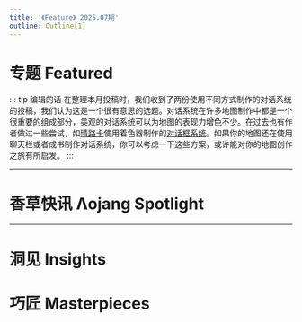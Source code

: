 ```yaml
---
title: '《Feature》 2025.07期'
outline: Outline[1]
---
```


<!-- markdownlint-disable MD033 MD041 -->
<script setup>
    import { useData } from 'vitepress'

    const { isDark } = useData()
</script>

<JournalHead
    cover = "../cover/202507/202507.png"
    :coverLink="'https://www.bilibili.com/video/BV1wXurzhEsW'"
    :editors = "['CR_019','Alumopper']"
    :credits = "['DJ FK']"
/>

 

# 专题 Featured

::: tip 编辑的话
在整理本月投稿时，我们收到了两份使用不同方式制作的对话系统的投稿，我们认为这是一个很有意思的选题。对话系统在许多地图制作中都是一个很重要的组成部分，美观的对话系统可以为地图的表现力增色不少。在过去也有作者做过一些尝试，如[晴路卡](https://space.bilibili.com/33229178/)使用着色器制作的[对话框系统](https://www.bilibili.com/video/BV1yZ4y1v7Vx/)。如果你的地图还在使用聊天栏或者成书制作对话系统，你可以考虑一下这些方案，或许能对你的地图创作之旅有所启发。
:::

<Index
    title = "以防你不知道我可以在MC里玩千恋万花"
    url = "../archive/202507/0/content"
    authorName = "SKSAMA"
    abstract = "本项目旨在通过简单的方式，在MC中创建类似Galgame的对话框，支持自定义配置立绘、对话、选项等，效果良好，可用于地图创作等场景中。"
    avatarUrl = '../archive/_authors/sk.jpg'
    :socialLinks="[
        { name: 'BiliBili', url: 'https://space.bilibili.com/1546917549' },
        { name: 'GitHub', url: 'https://github.com/ymqlgthbSakuraDream' }
    ]"
    background = '../archive/202507/_assets/0.png'
/>

<Index
    title = "更好的剧情对话"
    url = "../archive/202507/1/content"
    authorName = "icuqALT10"
    abstract = "根据1.21.6新版的/dialog指令和对话框系统制作的，支持 任意立绘、任意名称、任意内容、任意选项 的剧情对话系统。"
    avatarUrl = '../archive/_authors/icuqalt10.jpg'
    :socialLinks="[
        { name: 'BiliBili', url: 'https://space.bilibili.com/1239940161' }
    ]"
    background = '../archive/202507/_assets/1.png'
/>

---
# 香草快讯 Λojang Spotlight

<Index
    title = "香草快讯 - 2025年7月"
    url = "../archive/202507/spotlight/content"
    authorName = "Alumopper"
    abstract = "这里是香草快讯，全Minecraft最Vanilla的技术性快照新闻，由本社记者香草狐为你报道最新快照消息~本月更新 *跟没有一样*，总体属于中杯上水平。
"
    avatarUrl = '../archive/_authors/alumopper.jpg'
    :socialLinks="[
        { name: 'BiliBili', url: 'https://space.bilibili.com/280394409' },
        { name: 'GitHub', url: 'https://github.com/Alumopper' }
    ]"
    background = '../archive/202507/_assets/spotlight.png'
/>

---
# 洞见 Insights

<Index
    title = "minecraft指令烹饪指南：凉拌实体选择器"
    url = "../archive/202507/2/content"
    authorName = "创小业"
    abstract = "本文结合mojang的源码实现，深度解析了不同的目标选择器参数对数据包性能造成的影响，及纠正一些常见的误区。"
    avatarUrl = '../archive/_authors/mini_ye.jpg'
    :socialLinks="[
        { name: 'BiliBili', url: 'https://space.bilibili.com/133430292' }
    ]"
/>

<Index
    title = "《大别墅》与对话框杂谈"
    url = "../archive/202507/3/content"
    authorName = "Dahesor"
    abstract = "本文记录并探讨了数个笔者在研究新版本对话框以及制作《大别墅》数据包时所遇的困难，趣事，以及它们的最终解决方案。"
    avatarUrl = '../archive/_authors/dahesor.jpg'
    :socialLinks="[
        { name: 'BiliBili', url: 'https://space.bilibili.com/1017007290' },
        { name: 'GitHub', url: 'https://github.com/Dahesor/' }
    ]"
/>

<Index
    title = "动态自定义物品使用冷却"
    url = "../archive/202507/4/content"
    authorName = "icuqALT10"
    abstract = "本文介绍了另一种基于右键检测方法的动态自定义物品冷却方法。"
    avatarUrl = '../archive/_authors/icuqalt10.jpg'
    :socialLinks="[
        { name: 'BiliBili', url: 'https://space.bilibili.com/1239940161' }
    ]"
/>

# 巧匠 Masterpieces

<Index
    title = "一种基于展示实体的法阵"
    url = "../archive/202507/5/content"
    authorName = "SKSAMA"
    abstract = "本项目旨在通过简单的函数调用创建多样的法阵效果，和笔者的其他项目类似，同样支持通过较为简单的配置实现丰富的效果。"
    avatarUrl = '../archive/_authors/sk.jpg'
    :socialLinks="[
        { name: 'BiliBili', url: 'https://space.bilibili.com/1546917549' },
        { name: 'GitHub', url: 'https://github.com/ymqlgthbSakuraDream' }
    ]"
    background = '../archive/202506/_assets/5.jpg'
/>

<Index
    title = "Minecraft资源包/数据包构建工具"
    url = "../archive/202507/6/content"
    authorName = "古镇天Gugle"
    abstract = "本项目是一个基于Web的模块化Minecraft资源包/数据包构建工具，通过创新性的前端架构解决了传统资源包开发中的模块复用、版本兼容和分发效率问题。系统采用纯前端实现，利用GitHub API获取仓库资源，自动转换不同版本的资源格式，并实现用户自定义模块组合功能，最终生成定制化ZIP资源包。项目提供了标准化项目模板和配置文件格式，显著降低了资源包开发门槛，促进了Minecraft社区的协作与创新。"
    avatarUrl = '../archive/_authors/gugle.jpg'
    :socialLinks="[
        { name: 'BiliBili', url: 'https://space.bilibili.com/19822751' }
    ]"
/>


<ClientOnly>
  <GiscusComment
    repo="CR-019/datapack-index"
    repoId="R_kgDONRhuqw"
    category="闲聊 Chats"
    categoryId="DIC_kwDONRhuq84CkchW"
    mapping="number"
    term="20"
    :strict="false"
    :reactionsEnabled="true"
    emitMetadata="0"
    inputPosition="top"
    :theme="isDark ? 'dark' : 'light'"
    lang="zh-CN"
    loading="lazy"
    class="giscus-wrapper"
  />
</ClientOnly>

<style>
.giscus-wrapper {
  margin: 3rem auto;
  max-width: 800px;
  padding-top: 2rem;
  border-top: 1px solid var(--vp-c-divider);
}
</style>